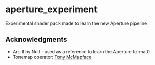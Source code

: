 # aperture_experiment

Experimental shader pack made to learn the new Aperture pipeline

## Acknowledgments
- Arc II by Null - used as a reference to learn the Aperture format0
- Tonemap operator: [Tony McMapface](https://github.com/h3r2tic/tony-mc-mapface) 
